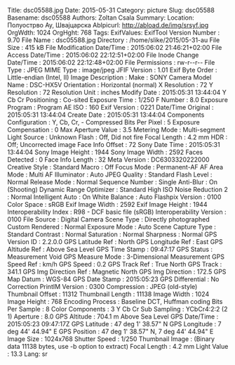 Title: dsc05588.jpg
Date: 2015-05-31
Category: picture
Slug: dsc05588
Basename: dsc05588
Authors: Zoltan Csala
Summary:
Location: Полуострво Ау, Швајцарска
Ablpicurl: http://abload.de/img/srsyf.jpg
OrgWdth: 1024
OrgHght: 768
Tags:
ExifValues: ExifTool Version Number : 9.70
            File Name : dsc05588.jpg
            Directory : /home/slike/2015/05-31-au
            File Size : 415 kB
            File Modification Date/Time : 2015:06:02 21:46:21+02:00
            File Access Date/Time : 2015:06:02 22:12:51+02:00
            File Inode Change Date/Time : 2015:06:02 22:12:48+02:00
            File Permissions : rw-r--r--
            File Type : JPEG
            MIME Type : image/jpeg
            JFIF Version : 1.01
            Exif Byte Order : Little-endian (Intel, II)
            Image Description :
            Make : SONY
            Camera Model Name : DSC-HX5V
            Orientation : Horizontal (normal)
            X Resolution : 72
            Y Resolution : 72
            Resolution Unit : inches
            Modify Date : 2015:05:31 13:44:04
            Y Cb Cr Positioning : Co-sited
            Exposure Time : 1/250
            F Number : 8.0
            Exposure Program : Program AE
            ISO : 160
            Exif Version : 0221
            Date/Time Original : 2015:05:31 13:44:04
            Create Date : 2015:05:31 13:44:04
            Components Configuration : Y, Cb, Cr, -
            Compressed Bits Per Pixel : 5
            Exposure Compensation : 0
            Max Aperture Value : 3.5
            Metering Mode : Multi-segment
            Light Source : Unknown
            Flash : Off, Did not fire
            Focal Length : 4.2 mm
            HDR : Off; Uncorrected image
            Face Info Offset : 72
            Sony Date Time : 2015:05:31 13:44:04
            Sony Image Height : 1944
            Sony Image Width : 2592
            Faces Detected : 0
            Face Info Length : 32
            Meta Version : DC6303320222000
            Creative Style : Standard
            Macro : Off
            Focus Mode : Permanent-AF
            AF Area Mode : Multi
            AF Illuminator : Auto
            JPEG Quality : Standard
            Flash Level : Normal
            Release Mode : Normal
            Sequence Number : Single
            Anti-Blur : On (Shooting)
            Dynamic Range Optimizer : Standard
            High ISO Noise Reduction 2 : Normal
            Intelligent Auto : On
            White Balance : Auto
            Flashpix Version : 0100
            Color Space : sRGB
            Exif Image Width : 2592
            Exif Image Height : 1944
            Interoperability Index : R98 - DCF basic file (sRGB)
            Interoperability Version : 0100
            File Source : Digital Camera
            Scene Type : Directly photographed
            Custom Rendered : Normal
            Exposure Mode : Auto
            Scene Capture Type : Standard
            Contrast : Normal
            Saturation : Normal
            Sharpness : Normal
            GPS Version ID : 2.2.0.0
            GPS Latitude Ref : North
            GPS Longitude Ref : East
            GPS Altitude Ref : Above Sea Level
            GPS Time Stamp : 09:47:17
            GPS Status : Measurement Void
            GPS Measure Mode : 3-Dimensional Measurement
            GPS Speed Ref : km/h
            GPS Speed : 0.2
            GPS Track Ref : True North
            GPS Track : 341.1
            GPS Img Direction Ref : Magnetic North
            GPS Img Direction : 172.5
            GPS Map Datum : WGS-84
            GPS Date Stamp : 2015:05:23
            GPS Differential : No Correction
            PrintIM Version : 0300
            Compression : JPEG (old-style)
            Thumbnail Offset : 11312
            Thumbnail Length : 11138
            Image Width : 1024
            Image Height : 768
            Encoding Process : Baseline DCT, Huffman coding
            Bits Per Sample : 8
            Color Components : 3
            Y Cb Cr Sub Sampling : YCbCr4:2:2 (2 1)
            Aperture : 8.0
            GPS Altitude : 704.1 m Above Sea Level
            GPS Date/Time : 2015:05:23 09:47:17Z
            GPS Latitude : 47 deg 1' 38.57" N
            GPS Longitude : 7 deg 44' 44.94" E
            GPS Position : 47 deg 1' 38.57" N, 7 deg 44' 44.94" E
            Image Size : 1024x768
            Shutter Speed : 1/250
            Thumbnail Image : (Binary data 11138 bytes, use -b option to extract)
            Focal Length : 4.2 mm
            Light Value : 13.3
Lang: sr

